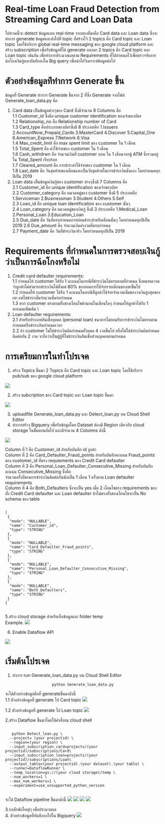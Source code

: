 # Real-time Loan Fraud Detection from Streaming Card and Loan Data
โปรเจคนี้จะ detect ข้อมูลแบบ real-time จากสองที่มาคือ Card data และ Loan data ซึ่งจะทำการ generate 
ข้อมูลและส่งไปที่ topic ที่สร้างไว้ 2 topics คือ Card topic และ Loan topic โดยใช้บริการ global real-time messaging 
ของ google cloud platform และสร้าง subscription เพื่อรับข้อมูลที่ได้ generate ออกมา 2 topics คือ Card topic 
และ Loan topic เช่นกัน เพื่อทำการประมวลผลตาม Requirements ที่ได้กำหนดไว้เพื่อตรวจจับการฉ้อโกงเงินกู้และบันทึกลงใน Big query
เพื่อนำไปวิเคราะห์ข้อมูลต่อไป 

# ตัวอย่างข้อมูลทีทำการ Generate ขึ้น
ข้อมูลที่ Generate ทำการ Generate ขึ้นจาก 2 ที่ซึ่ง Generate จากไฟล์ Generate_loan_data.py คือ 
1. Card data เป็นข้อมูลต่างๆของ Card ซึ่งมีจำนวน 8 Columns คือ \
 1.1 Customer_id ซึ่งคือ unique customer identification ของเจ้าของบัตร \
 1.2 Relationship_no คือ Relationship number of Card \
 1.3 Card_type คือประเภทของบัตรซึ่งมี 8 ประเภทคือ 1.Issuers 2.AccountNow_Prepaid_Cards 3.MasterCard 4.Discover 5.Capital_One 6.American_Express 7.Network 
 8.Visa \
 1.4 Max_credit_limit คือ max spent limit ของ customer ใน 1 เดือน \
 1.5 Total_Spent คือ ค่าใช้จ่ายของ customer ใน 1 เดือน \
 1.6 Cash_withdrwn คือ จำนวนเงินที่ customer ถอน ใน 1 เดือนจากตู้ ATM ซึ่งรวมอยู่ใน Total_Spent เรียบร้อย \
 1.7 Cleared_amount คือ การชำระค่าใช้จ่ายของ customer ใน 1 เดือน \
 1.8 Last_date คือ วันสุดท้ายของเดือนและเป็นวัยสุดท้ายในการชำระเงินนั่นเอง โดยกำหนดทุกปีเป็น 2019   
2. Loan data เป็นข้อมูลเงินกู้ของ customer ต่างๆซึ่งมี 7 Columns คือ \
 2.1 Customer_id คือ unique identification ของเจ้าของบัตร \
 2.2 Customer_category คือ หมวดหมู่ของ customer ซึ่งมี 5 ประเภทคือ 1.Serviceman 2.Businessman 3.Student 4.Others 5.Self \
 2.3 Loan_id คือ  unique loan identification ของ customer นั้นๆ \
 2.4 Loan_category คือ หมวดหมู่ของเงินกู้ ซึ่งมี 3 ประเภทคือ 1.Medical_Loan 2.Personal_Loan 3.Education_Loan \
 2.5 Due_date คือ วันที่ครบกำหนดการผ่อนชำระสำหรับเดือนนั้นๆ โดยกำหนดทุกปีเป็น 2019 
 2.6 Due_amount คือ จำนวนเงินค่างวดที่ครบกำหนด \
 2.7 Payment_date คือ วันที่ชำระเงินจริง โดยกำหนดทุกปีเป็น 2019 

# Requirements ที่กำหนดในการตรวจสอบเงินกู้ว่าเป็นการฉ้อโกงหรือไม่
1. Credit card defaulter requirements:\
1.1 กำหนดให้ customer ได้รับ 1 คะแนนในกรณีที่ชำระเงินไม่ครบตามที่กำหนด ซึ่งหมายความว่าลูกค้าไม่สามารถชำระเงินได้ตั้งแต่ 80% ของยอดการใช้จ่ายรายเดือนของเขาขึ้นไป \
1.2 กำหนดให้ customer ได้รับ 1 คะแนนในกรณีที่ลูกค้าใช้จ่ายจำนวนเต็มของวงเงินสูงสุดของเขา แต่ไม่ชำระเต็มจำนวนที่ครบกำหนด \
1.3 หาก customer ตรงตามทั้งสองเงื่อนไขด้านบนในเดือนใดๆ กำหนดให้ลูกค้าได้รับ 1 คะแนนเพิ่มเติม \
2. Loan defaulter requirements:\
2.1 สำหรับประเภทสินเชื่อบุคคล (personal loan) ธนาคารไม่ยอมรับการชำระเงินไม่ครบตามกำหนดหรือชำระเกินกำหนดเวลา \
2.2 ถ้า customer ไม่ได้ชำระเงินผิดกำหนดทั้งหมด 4 งวดขึ้นไป หรือไม่ได้ชำระเงินผิดกำหนดติดต่อกัน 2 งวด จะถือว่าเป็นผู้กู้ที่ไม่ชำระเงินสินเชื่อส่วนบุคคลตามกำหนด 

# การเตรียมการในทำโปรเจค
1. สร้าง Topics ขึ้นมา 2 Topics คือ Card topic และ Loan topic โดยใช้บริการ pub/sub ของ google cloud platform  
<img src = 'image/8.PNG'>

2. สร้าง subcription ของ Card topic และ Loan topic ขึ้นมา 
<img src = 'image/9.PNG'>

3. uploadfile Generate_loan_data.py และ Detect_loan.py บน Cloud Shell Editor 
4. ทำการสร้าง Bigquery เพื่อรับข้อมูลโดย Dataset ต้องมี Region เดียวกับ cloud storage ในขั้นตอนถัดไป 
และมีจำนวน 4 Columns ดังนี้ 
<img src = 'image/21.PNG'>

 Column ที่ 1 คือ Customer_id สำหรับบันทึก id ลูกค้า \
 Column ที่ 2 คือ Card_Defaulter_Fraud_points สำหรับบันทึกคะแนน Fraud_points ของ customer_id ที่ตรง requiements ของ Credit Card defaulter \
 Column ที่ 3 คือ Personal_Loan_Defaulter_Consecutive_Missing สำหรับบันทึกคะแนน Consecutive_Missing ซึ่งคือ \
 จำนวนครั้งที่ขาดการชำระเงินติดต่อกันนับเป็น 1 เดือน 1 ครั้งตาม Loan defaulter requirements \
 Column ที่ 4 คือ Both_Defaulters ซึ่งจะเป็น yes เมื่อ 2 เงื่อนไขตรง requirements ของทั้ง Credit Card defaulter และ Loan defaulter ถ้าไม่ตรงทั้งสองเงื่อนไขจะเป็น No\
 schema ของ table
<div align="left"> 
<pre><code>
[
 {
  "mode": "NULLABLE",
  "name": "Customer_id",
  "type": "STRING"
 },
 {
  "mode": "NULLABLE",
  "name": "Card_Defaulter_Fraud_points",
  "type": "STRING"
 },
 {
  "mode": "NULLABLE",
  "name": "Personal_Loan_Defaulter_Consecutive_Missing",
  "type": "STRING"
 },
 {
  "mode": "NULLABLE",
  "name": "Both_Defaulters",
  "type": "STRING"
 }
]
   </code></pre>
</div>

5.สร้าง cloud storage สำหรับเก็บข้อมูลและ folder temp \
Example.
<img src = 'image/6.PNG'>

6. Enable Dataflow API 
<img src = 'image/27.PNG'>

# เริ่มต้นโปรเจค
1. ทำการ run Generate_loan_data.py บน Cloud Shell Editor 
<div align="center"> 
  <pre><code>python Generate_loan_data.py</code></pre>
</div>

จะได้ตัวอย่างข้อมูลคือที่ generateขึ้นมาดังนี้  
1.1 ตัวอย่างข้อมูลที่ generate ไป Card topic
<img src = 'image/11.PNG'>

1.2 ตัวอย่างข้อมูลที่ generate ไป Loan topic
<img src = 'image/10.PNG'>

2.สร้าง Dataflow ขึ้นมาโดยใช้คำสั่งบน cloud shell
<div align="left"> 
  <pre><code>
   python Detect_loan.py \
  --project= (your projectid) \
  --region=(your region) \
  --input_subscription_card=projects/(your projectid)/subscriptions/Card\
  --input_subscription_loan=projects/(your projectid)/subscriptions/Loan\
  --output_table=(your projectid).(your dataset).(your table) \
  --runner=DataflowRunner \
  --temp_location=gs://(your cloud storage)/temp \
  --num_workers=1 \
  --max_num_workers=1 \
  --experiment=use_unsupported_python_version
  </code></pre>
</div>
จะได้ Dataflow pipeline ขึ้นมาดังนี้ 

<img src = 'image/22.PNG'>
<img src = 'image/23.PNG'>
<img src = 'image/24.PNG'>
<img src = 'image/25.PNG'>

3.รอสักพักใหญ่ๆ เพื่อประมวลผล \
4. ตัวอย่างข้อมูลที่บันทึกลงไปใน Bigquery
<img src = 'image/26.PNG'>



